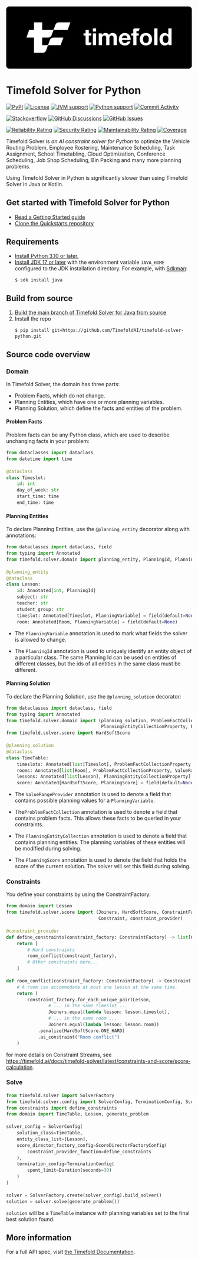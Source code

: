 ![Timefold Logo](https://raw.githubusercontent.com/TimefoldAI/timefold-solver/main/docs/src/modules/ROOT/images/shared/timefold-logo.png)

# Timefold Solver for Python

[![PyPI](https://img.shields.io/pypi/v/timefold-solver?style=for-the-badge& "PyPI")](https://pypi.org/project/timefold-solver/)
[![License](https://img.shields.io/github/license/TimefoldAI/timefold-solver-python?style=for-the-badge&logo=apache)](https://www.apache.org/licenses/LICENSE-2.0)
[![JVM support](https://img.shields.io/badge/Java-17+-brightgreen.svg?style=for-the-badge)](https://sdkman.io)
[![Python support](https://img.shields.io/badge/Python-3.10+-brightgreen.svg?style=for-the-badge)](https://www.python.org/downloads)
[![Commit Activity](https://img.shields.io/github/commit-activity/m/TimefoldAI/timefold-solver-python?label=commits&style=for-the-badge)](https://github.com/TimefoldAI/timefold-solver-python/pulse)

[![Stackoverflow](https://img.shields.io/badge/stackoverflow-ask_question-orange.svg?logo=stackoverflow&style=for-the-badge)](https://stackoverflow.com/questions/tagged/timefold)
[![GitHub Discussions](https://img.shields.io/github/discussions/TimefoldAI/timefold-solver?style=for-the-badge&logo=github)](https://github.com/TimefoldAI/timefold-solver/discussions)
[![GitHub Issues](https://img.shields.io/github/issues/TimefoldAI/timefold-solver-python?style=for-the-badge&logo=github)](https://github.com/TimefoldAI/timefold-solver-python/issues)

[![Reliability Rating](https://sonarcloud.io/api/project_badges/measure?project=TimefoldAI_timefold-solver-python&metric=reliability_rating)](https://sonarcloud.io/summary/new_code?id=TimefoldAI_timefold-solver-python)
[![Security Rating](https://sonarcloud.io/api/project_badges/measure?project=TimefoldAI_timefold-solver-python&metric=security_rating)](https://sonarcloud.io/summary/new_code?id=TimefoldAI_timefold-solver-python)
[![Maintainability Rating](https://sonarcloud.io/api/project_badges/measure?project=TimefoldAI_timefold-solver-python&metric=sqale_rating)](https://sonarcloud.io/summary/new_code?id=TimefoldAI_timefold-solver-python)
[![Coverage](https://sonarcloud.io/api/project_badges/measure?project=TimefoldAI_timefold-solver-python&metric=coverage)](https://sonarcloud.io/summary/new_code?id=TimefoldAI_timefold-solver-python)

Timefold Solver is *an AI constraint solver for Python* to optimize
the Vehicle Routing Problem, Employee Rostering, Maintenance Scheduling, Task Assignment, School Timetabling,
Cloud Optimization, Conference Scheduling, Job Shop Scheduling, Bin Packing and many more planning problems.

Using Timefold Solver in Python is significantly slower than using Timefold Solver in Java or Kotlin.

## Get started with Timefold Solver  for Python

* [Read a Getting Started guide](https://timefold.ai/docs)
* [Clone the Quickstarts repository](https://github.com/TimefoldAI/timefold-quickstarts)

## Requirements

- [Install Python 3.10 or later.](https://www.python.org)
- [Install JDK 17 or later](https://adoptium.net) with the environment variable `JAVA_HOME` configured to the JDK installation directory.
  For example, with [Sdkman](https://sdkman.io/):
  ```shell
  $ sdk install java
  ```

## Build from source

1. [Build the main branch of Timefold Solver for Java from source](https://github.com/TimefoldAI/timefold-solver?tab=readme-ov-file#build-from-source)
2. Install the repo
   ```shell
   $ pip install git+https://github.com/TimefoldAI/timefold-solver-python.git
   ```

## Source code overview

### Domain

In Timefold Solver, the domain has three parts:

- Problem Facts, which do not change.
- Planning Entities, which have one or more planning variables.
- Planning Solution, which define the facts and entities of the problem.

#### Problem Facts

Problem facts can be any Python class, which are used to describe unchanging facts in your problem:

```python
from dataclasses import dataclass
from datetime import time

@dataclass
class Timeslot:
    id: int
    day_of_week: str
    start_time: time
    end_time: time
```

#### Planning Entities

To declare Planning Entities, use the `@planning_entity` decorator along with annotations:

```python
from dataclasses import dataclass, field
from typing import Annotated
from timefold.solver.domain import planning_entity, PlanningId, PlanningVariable

@planning_entity
@dataclass
class Lesson:
    id: Annotated[int, PlanningId]
    subject: str
    teacher: str
    student_group: str
    timeslot: Annotated[Timeslot, PlanningVariable] = field(default=None)
    room: Annotated[Room, PlanningVariable] = field(default=None)
```

- The `PlanningVariable` annotation is used to mark what fields the solver is allowed to change.

- The `PlanningId` annotation is used to uniquely identify an entity object of a particular class. The same Planning Id can be used on entities of different classes, but the ids of all entities in the same class must be different.

#### Planning Solution

To declare the Planning Solution, use the `@planning_solution` decorator:

```python
from dataclasses import dataclass, field
from typing import Annotated
from timefold.solver.domain import (planning_solution, ProblemFactCollectionProperty, ValueRangeProvider,
                                    PlanningEntityCollectionProperty, PlanningScore)
from timefold.solver.score import HardSoftScore

@planning_solution
@dataclass
class TimeTable:
    timeslots: Annotated[list[Timeslot], ProblemFactCollectionProperty, ValueRangeProvider]
    rooms: Annotated[list[Room], ProblemFactCollectionProperty, ValueRangeProvider]
    lessons: Annotated[list[Lesson], PlanningEntityCollectionProperty]
    score: Annotated[HardSoftScore, PlanningScore] = field(default=None)
```

- The `ValueRangeProvider` annotation is used to denote a field that contains possible planning values for a `PlanningVariable`.

- The`ProblemFactCollection` annotation is used to denote a field that contains problem facts. This allows these facts to be queried in your constraints.

- The `PlanningEntityCollection` annotation is used to denote a field that contains planning entities. The planning variables of these entities will be modified during solving. 

- The `PlanningScore` annotation is used to denote the field that holds the score of the current solution. The solver will set this field during solving.

### Constraints

You define your constraints by using the ConstraintFactory:

```python
from domain import Lesson
from timefold.solver.score import (Joiners, HardSoftScore, ConstraintFactory,
                                   Constraint, constraint_provider)

@constraint_provider
def define_constraints(constraint_factory: ConstraintFactory) -> list[Constraint]:
    return [
        # Hard constraints
        room_conflict(constraint_factory),
        # Other constraints here...
    ]

def room_conflict(constraint_factory: ConstraintFactory) -> Constraint:
    # A room can accommodate at most one lesson at the same time.
    return (
        constraint_factory.for_each_unique_pair(Lesson,
                # ... in the same timeslot ...
                Joiners.equal(lambda lesson: lesson.timeslot),
                # ... in the same room ...
                Joiners.equal(lambda lesson: lesson.room))
            .penalize(HardSoftScore.ONE_HARD)
            .as_constraint("Room conflict")
    )
```
for more details on Constraint Streams,
see https://timefold.ai/docs/timefold-solver/latest/constraints-and-score/score-calculation.

### Solve

```python
from timefold.solver import SolverFactory
from timefold.solver.config import SolverConfig, TerminationConfig, ScoreDirectorFactoryConfig, Duration
from constraints import define_constraints
from domain import TimeTable, Lesson, generate_problem

solver_config = SolverConfig(
    solution_class=TimeTable,
    entity_class_list=[Lesson],
    score_director_factory_config=ScoreDirectorFactoryConfig(
        constraint_provider_function=define_constraints
    ),
    termination_config=TerminationConfig(
        spent_limit=Duration(seconds=30)
    )
)

solver = SolverFactory.create(solver_config).build_solver()
solution = solver.solve(generate_problem())
```

`solution` will be a `TimeTable` instance with planning
variables set to the final best solution found.

## More information

For a full API spec, visit [the Timefold Documentation](https://timefold.ai/docs/timefold-solver/latest).
